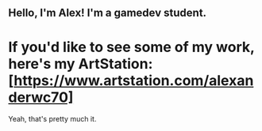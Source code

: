 ## Hello, I'm Alex! I'm a gamedev student.
# If you'd like to see some of my work, here's my ArtStation: [https://www.artstation.com/alexanderwc70]

Yeah, that's pretty much it.
